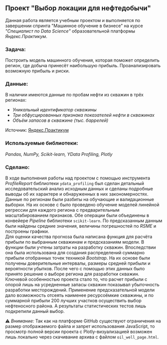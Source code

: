 ## Проект "Выбор локации для нефтедобычи"
Данная работа является учебным проектом и выполняется по завершении спринта "Машинное обучение в бизнесе" на курсе _"Специалист по Data Science"_ образовательной платформы _Яндекс.Практикум_.    
### Задача:
Построить модель машинного обучения, которая поможет определить регион, где добыча принесёт наибольшую прибыль. Проанализировать возможную прибыль и риски.  
### Данные:
В наличии имеются данные по пробам нефти из скважин в трёх регионах:  
- _Уникальный идентификатор скважины_
- _Три обфусцированных признака показателей нефти в скважинах_
- _Объём запасов в скважине (тыс. баррелей)_

Источник: [Яндекс.Практикум](https://practicum.yandex.ru/data-scientist/)
### Используемые библиотеки:
*Pandas, NumPy, Scikit-learn, YData Profiling, Plotly*
### Сделано:
В ходе выполнения работы над проектом с помощью инструмента _ProfileReport_ библиотеки `ydata_profiling` был сделан детальный исследовательский анализ исходным данных и сделаны подробные выводы об их характере и обнаруженных в них закономерностях.  
Данные по регионам были разбиты на обучающие и валидационные выборки. На их основе с было проведено обучение моделей линейной регрессии для каждого региона с предварительным масштабированием признаков. Обе операции были объединены в конвейере _Pipeline_ библиотеки `scikit-learn`. По предсказанным данным были найдены средние значения, величины погрешностей по _RSME_ и построены графики.  
Для оценки качества прогноза была написана функция для расчёта прибыли по выбранным скважинам и предсказаниям модели. В функции были учтены затраты на разработку скважин. Впоследствии она была использована для создания распределений суммарно прибыли отобранных точек техникой _Bootstrap_. На их основе были получены доверительные интервалы, размеры средней прибыли и вероятности убытков. После чего с помощью этих данных было принято решение о выборе региона для разработки скважин.  
Ключевой особенностью проекта стало то, что расчет прибыли с опорой лишь на усредненные запасы скважин показывал убыточность разработки месторождений. Применение предсказательной модели дало возможность отсеять наименее ресурсоёмкие скважины, и по суммарной прибыли 200 лучших участков осуществить выбор нефтеносного района. А результаты статистических тестов лишь подкрепили данный выбор.  

⚠ _Внимание:_ Так как на платформе GitHub существуют ограничения на размер отображаемого файла и запрет использования JavaScript, то просмотр полной версии проекта с Plotly-визуализацией возможен лишь локально через скачивание архива с файлом `oil_well_page.html`.

